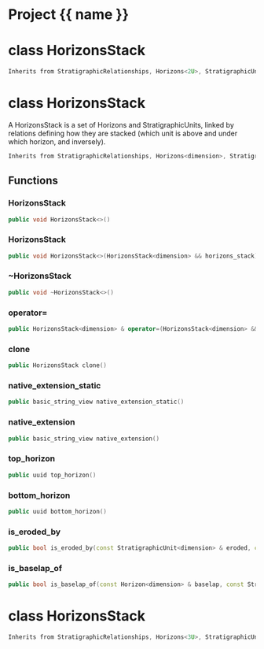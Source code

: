 <script setup>
import {useRoute} from 'vitepress'
const {path} = useRoute()
const tokens = path.split('/')
const words = tokens[2].split('-');
for (let i = 0; i < words.length; i++) {
    words[i] = words[i].charAt(0).toUpperCase() + words[i].slice(1);
    words[i] = words[i].replace('geode', 'Geode')
}
const name = words.join('-');
</script>
# Project {{ name }}

# class HorizonsStack


```cpp
Inherits from StratigraphicRelationships, Horizons<2U>, StratigraphicUnits<2U>, Identifier
```



# class HorizonsStack


 A HorizonsStack is a set of Horizons and StratigraphicUnits, linked by relations defining how they are stacked (which unit is above and under which horizon, and inversely).



```cpp
Inherits from StratigraphicRelationships, Horizons<dimension>, StratigraphicUnits<dimension>, Identifier
```



## Functions

### HorizonsStack

```cpp
public void HorizonsStack<>()
```


### HorizonsStack

```cpp
public void HorizonsStack<>(HorizonsStack<dimension> && horizons_stack)
```


### ~HorizonsStack

```cpp
public void ~HorizonsStack<>()
```


### operator=

```cpp
public HorizonsStack<dimension> & operator=(HorizonsStack<dimension> && other)
```


### clone

```cpp
public HorizonsStack clone()
```


### native_extension_static

```cpp
public basic_string_view native_extension_static()
```


### native_extension

```cpp
public basic_string_view native_extension()
```


### top_horizon

```cpp
public uuid top_horizon()
```


### bottom_horizon

```cpp
public uuid bottom_horizon()
```


### is_eroded_by

```cpp
public bool is_eroded_by(const StratigraphicUnit<dimension> & eroded, const Horizon<dimension> & erosion)
```


### is_baselap_of

```cpp
public bool is_baselap_of(const Horizon<dimension> & baselap, const StratigraphicUnit<dimension> & baselap_top)
```




# class HorizonsStack


```cpp
Inherits from StratigraphicRelationships, Horizons<3U>, StratigraphicUnits<3U>, Identifier
```



